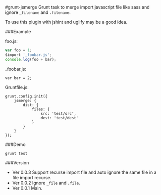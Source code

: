 #grunt-jsmerge
Grunt task to merge import javascript file like sass and ignore `_filename` and `.filename`.

To use this plugin with jshint and uglify may be a good idea.

###Example

foo.js:

```js
var foo = 1;
$import '_foobar.js';
console.log(foo + bar);
```

_foobar.js:

```
var bar = 2;
```

Gruntfile.js:

```
grunt.config.init({
    jsmerge: {
        dist: {
            files: {
                src: 'test/src',
                dest: 'test/dest'
            }
        }
    }
});
```

###Demo

```
grunt test
```

###Version

- Ver 0.0.3 Support recurse import file and auto ignore the same file in a file import recurse.
- Ver 0.0.2 Ignore `_file` and `.file`.
- Ver 0.0.1 Main.
